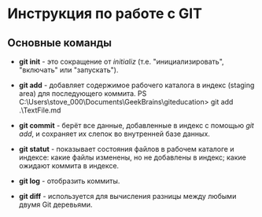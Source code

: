 # Инструкция по работе с GIT

## Основные команды

- **git init** - это сокращение от _initializ_ (т.е. "инициализировать", "включать" или "запускать").

- **git add** - добавляет содержимое рабочего каталога в индекс (staging area) для последующего коммита.
PS C:\Users\stove_000\Documents\GeekBrains\giteducation> git add .\TextFile.md

- **git commit** - берёт все данные, добавленные в индекс с помощью _git add_, и сохраняет их слепок во внутренней базе данных.

- **git statut** - показывает состояния файлов в рабочем каталоге и индексе: какие файлы изменены, но не добавлены в индекс; какие ожидают коммита в индексе.

* **git log** - отобразить коммиты.

* **git diff** - используется для вычисления разницы между любыми двумя Git деревьями.
